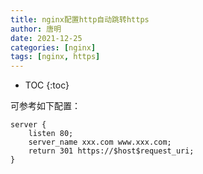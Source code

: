 ```yaml
---
title: nginx配置http自动跳转https
author: 唐明
date: 2021-12-25
categories: [nginx]
tags: [nginx, https]
---
```

* TOC
{:toc}

可参考如下配置：
```
server {
    listen 80;
    server_name xxx.com www.xxx.com;
    return 301 https://$host$request_uri;
}
```
